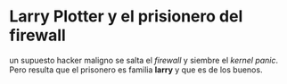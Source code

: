 # Larry Plotter y el prisionero del firewall

un supuesto hacker maligno se salta el *firewall* y siembre el *kernel panic*.
Pero resulta que el prisonero es familia **larry** y que es de los  buenos.
